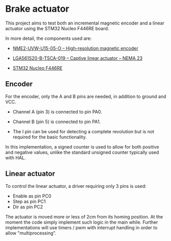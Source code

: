 # Brake actuator

This project aims to test both an incremental magnetic encoder and a linear actuator using the STM32 Nucleo F446RE board.

In more detail, the components used are:

- [NME2-UVW-U15-05-O –  High-resolution magnetic encoder](https://www.nanotec.com/us/en/products/8482-nme2-uvw-u15-05-o)

- [LGA561S20-B-TSCA-019 –  Captive linear actuator – NEMA 23](https://www.nanotec.com/us/en/products/8546-lga561s20-b-tsca-019)

- [STM32 Nucleo F446RE](https://www.st.com/en/evaluation-tools/nucleo-f446re.html)

## Encoder
For the encoder, only the A and B pins are needed, in addition to ground and VCC.

- Channel A (pin 3) is connected to pin PA0.

- Channel B (pin 5) is connected to pin PA1.

- The I pin can be used for detecting a complete revolution but is not required for the basic functionality.

In this implementation, a signed counter is used to allow for both positive and negative values, unlike the standard unsigned counter typically used with HAL.

## Linear actuator
To control the linear actuator, a driver requiring only 3 pins is used:
- Enable as pin PC0
- Step as pin PC1
- Dir as pin PC2

The actuator is moved more or less of 2cm from its homing position. At the moment the code simply implement such logic in the main while. Further implementations will use timers / pwm with interrupt handling in order to allow "multiprocessing".